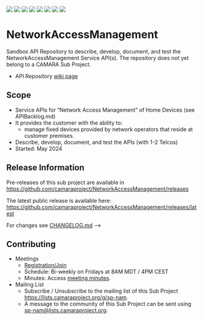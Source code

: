 <a href="https://github.com/camaraproject/NetworkAccessManagement/commits/" title="Last Commit"><img src="https://img.shields.io/github/last-commit/camaraproject/NetworkAccessManagement?style=plastic"></a>
<a href="https://github.com/camaraproject/NetworkAccessManagement/issues" title="Open Issues"><img src="https://img.shields.io/github/issues/camaraproject/NetworkAccessManagement?style=plastic"></a>
<a href="https://github.com/camaraproject/NetworkAccessManagement/pulls" title="Open Pull Requests"><img src="https://img.shields.io/github/issues-pr/camaraproject/NetworkAccessManagement?style=plastic"></a>
<a href="https://github.com/camaraproject/NetworkAccessManagement/graphs/contributors" title="Contributors"><img src="https://img.shields.io/github/contributors/camaraproject/NetworkAccessManagement?style=plastic"></a>
<a href="https://github.com/camaraproject/NetworkAccessManagement" title="Repo Size"><img src="https://img.shields.io/github/repo-size/camaraproject/NetworkAccessManagement?style=plastic"></a>
<a href="https://github.com/camaraproject/NetworkAccessManagement/blob/main/LICENSE" title="License"><img src="https://img.shields.io/badge/License-Apache%202.0-green.svg?style=plastic"></a>
<a href="https://github.com/camaraproject/NetworkAccessManagement/releases/latest" title="Latest Release"><img src="https://img.shields.io/github/release/camaraproject/NetworkAccessManagement?style=plastic"></a>
<a href="https://github.com/camaraproject/Governance/blob/main/ProjectStructureAndRoles.md" title="Sandbox API Repository"><img src="https://img.shields.io/badge/Sandbox%20API%20Repository-yellow?style=plastic"></a>

# NetworkAccessManagement

Sandbox API Repository to describe, develop, document, and test the NetworkAccessManagement Service API(s). The repository does not yet belong to a CAMARA Sub Project.

* API Repository [wiki page](https://lf-camaraproject.atlassian.net/wiki/x/jzPe)

## Scope

* Service APIs for “Network Access Management” of Home Devices (see APIBacklog.md)  
* It provides the customer with the ability to:  
  * manage fixed devices provided by network operators that reside at customer premises.
* Describe, develop, document, and test the APIs (with 1-2 Telcos)  
* Started: May 2024

## Release Information

Pre-releases of this sub project are available in <https://github.com/camaraproject/NetworkAccessManagement/releases>

The latest public release is available here: <https://github.com/camaraproject/NetworkAccessManagement/releases/latest>

For changes see [CHANGELOG.md](https://github.com/camaraproject/NetworkAccessManagement/blob/main/CHANGELOG.md) -->

## Contributing

* Meetings
  * [Registration/Join](https://zoom-lfx.platform.linuxfoundation.org/meeting/96846363178?password=9ebebe6c-c59c-42be-a709-7d5fd42fb626)
  * Schedule: Bi-weekly on Fridays at 8AM MDT / 4PM CEST
  * Minutes: Access [meeting minutes](https://lf-camaraproject.atlassian.net/wiki/x/ez3e).
* Mailing List
  * Subscribe / Unsubscribe to the mailing list of this Sub Project <https://lists.camaraproject.org/g/sp-nam>.
  * A message to the community of this Sub Project can be sent using <sp-nam@lists.camaraproject.org>.
